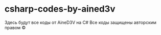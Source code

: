 # csharp-codes-by-ained3v
Здесь будут все коды от AineD3V на C#
Все коды защищены авторским правом ©
